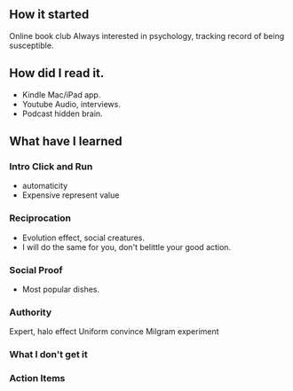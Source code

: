 

## How it started 
Online book club 
Always interested in psychology, tracking record of being susceptible.  

## How did I read it. 
* Kindle Mac/iPad app. 
* Youtube Audio, interviews.  
* Podcast hidden brain. 

## What have I learned 

### Intro Click and Run 
* automaticity 
* Expensive represent value 






### Reciprocation

* Evolution effect, social creatures. 
* I will do the same for you, don't belittle your good action. 

### Social Proof 

* Most popular dishes. 

### Authority  

Expert, halo effect
Uniform convince 
Milgram experiment


### What I don't get it 


### Action Items 

